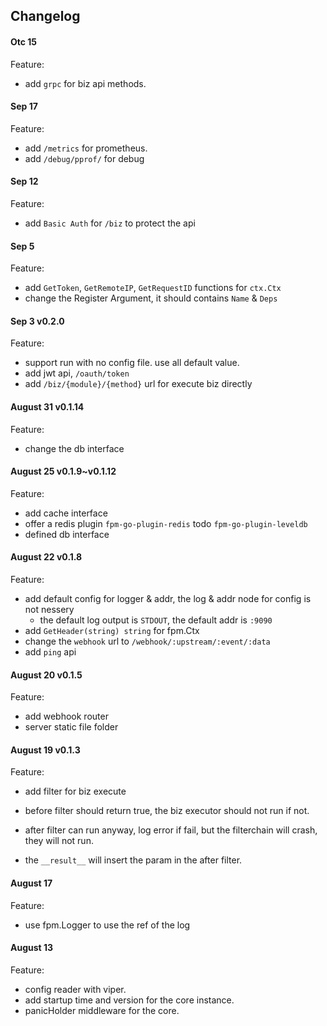 ## Changelog

#### Otc 15

Feature:
- add `grpc` for biz api methods.

#### Sep 17

Feature:
- add `/metrics` for prometheus.
- add `/debug/pprof/` for debug

#### Sep 12

Feature:
- add `Basic Auth` for `/biz` to protect the api

#### Sep 5

Feature:
- add `GetToken`, `GetRemoteIP`, `GetRequestID` functions for `ctx.Ctx`
- change the Register Argument, it should contains `Name` & `Deps` 
#### Sep 3 v0.2.0

Feature:
- support run with no config file. use all default value.
- add jwt api, `/oauth/token`
- add `/biz/{module}/{method}` url for execute biz directly


#### August 31 v0.1.14

Feature:
- change the db interface

#### August 25 v0.1.9~v0.1.12

Feature:
- add cache interface
- offer a redis plugin `fpm-go-plugin-redis` todo `fpm-go-plugin-leveldb`
- defined db interface

#### August 22 v0.1.8

Feature:
- add default config for logger & addr, the log & addr node for config is not nessery
    - the default log output is `STDOUT`, the default addr is `:9090`
- add `GetHeader(string) string`  for fpm.Ctx
- change the `webhook` url to `/webhook/:upstream/:event/:data`
- add `ping` api

#### August 20 v0.1.5

Feature:
- add webhook router
- server static file folder

#### August 19 v0.1.3

Feature:
- add filter for biz execute
- before filter should return true, the biz executor should not run if not.
- after filter can run anyway, log error if fail, but the filterchain will crash, they will not run.

- the `__result__` will insert the param in the after filter.

#### August 17

Feature:
- use fpm.Logger to use the ref of the log

#### August 13

Feature:
- config reader with viper.
- add startup time and version for the core instance.
- panicHolder middleware for the core.